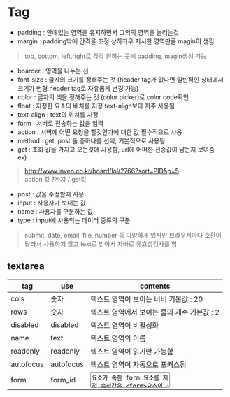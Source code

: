 Tag
========
+ padding : 안에있는 영역을 유지하면서 그외의 영역을 늘리는것  
+ margin : padding밖에 간격을 조정 상하좌우 지시한 영역만큼 magin이 생김  
> top, bottom, left,right로 각각 원하는 곳에 padding, magin생성 가능  
+ boarder : 영역을 나누는 선    
+ font-size : 글자의 크기를 정해주는 것 (header tag가 없다면 일반적인 상태에서 크기가 변형 header tag로 자유롭게 변경 가능)    
+ color : 글자의 색을 정해주는 것 (color picker)로 color code확인    
+ float : 지정한 요소의 배치를 지정 text-align보다 자주 사용됨  
+ text-align : text의 위치를 지정    
+ form : 서버로 전송하는 값을 입력  
+ action : 서버에 어떤 요청을 할것인가에 대한 값 필수적으로 사용  
+ method : get, post 둘 중하나를 선택, 기본적으로 사용됨  
+ get : 조회 값을 가지고 오는것에 사용함, url에 어떠한 전송값이 남는지 보여줌  
ex)  
> http://www.inven.co.kr/board/lol/2766?sort=PID&p=5  
                             action 값 ?까지 / get값  
+ post : 값을 수정할때 사용  
+ input : 사용자가 보내는 값  
+ name : 사용자를 구분하는 값  
+ type : input에 사용되는 데이터 종류의 구분   
> submit, date, email, file, number 등 다양하게 있지만 브라우저마다 호환이 달라서 사용하지 않고 text로 받아서 자바로 유효성검사를 함  


textarea
------
|tag|use|contents|
|----|----|----|
|cols|숫자|텍스트 영역이 보이는 너비 기본값 : 20|
|rows|숫자|텍스트 영역에서 보이는 줄의 개수 기본값 : 2|
|disabled|disabled|텍스트 영역이 비활성화|
|name|text|텍스트 영역의 이름|
|readonly|readonly|텍스트 영역이 읽기만 가능함|
|autofocus|autofocus|텍스트 영역이 자동으로 포커스됨|
|form|form_id|<textarea>요소가 속한 form 요소를 지정 속성값은 <form>요소의 id속성이 되어야함|
|maxlenght|숫자|텍스트 영역에서 허락된 문자의 최대 숫자|
|placeholder|text|텍스츠 영역의 예상값을 설명하는 짧은 힌트 영역이 비면 나타나고, 영역이 포커스 되면 사라짐|
|required|required|텍스트 입력이 필수임을 나타냄|
|wrap|hard/soft|텍스트 줄바꿈 지정 기본값 : 줄바꿈 되지 않음, 줄바꿈 됨 p.s : hard를 사용하려면 cols속성이 지정되어야함|

form Tag
------
+ method, action, enctype 등은 입력받은 데이터를 어떻게 처리할 것인지 세부적으로 설정
+ method는 전송 방식
+ action은 전송 목적지
+ enctype은 전송되는 데이터 형식을 설정
 

enctype
------
|Type|Content|
|----|-----|
|application/www-form-urlencoded|디폴트값 enctype을 따로 설정하지 않으면 이 값이 설정 FormData는 서버로 전송되기 전에 URL-Encode 됨|
|multipart/form-data|파일이나 이미지를 서버로 전송할 경우 이 방식을 사용|
|text/plain|이 형식은 인코딩을 하지 않은 문자 상태로 전송|
